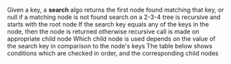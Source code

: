 Given a key, a **search** algo returns the first node found matching that key, or null if a matching node is not found 
search on a 2-3-4 tree is recursive and starts with the root node 
If the search key equals any of the keys in the node, then the node is returned 
otherwise recursive call is made on appropriate child node
Which child node is used depends on the value of the search key in comparison to the node's keys 
The table below shows conditions which are checked in order, and the corresponding child nodes 
